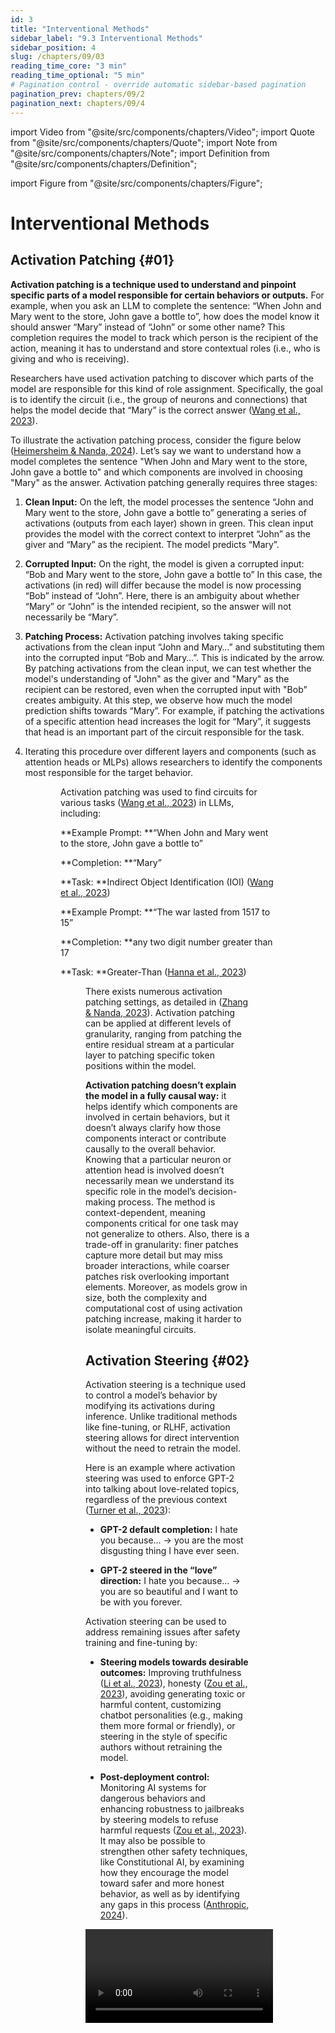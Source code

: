 ```yaml
---
id: 3
title: "Interventional Methods"
sidebar_label: "9.3 Interventional Methods"
sidebar_position: 4
slug: /chapters/09/03
reading_time_core: "3 min"
reading_time_optional: "5 min"
# Pagination control - override automatic sidebar-based pagination
pagination_prev: chapters/09/2
pagination_next: chapters/09/4
---
```

import Video from "@site/src/components/chapters/Video";
import Quote from "@site/src/components/chapters/Quote";
import Note from "@site/src/components/chapters/Note";
import Definition from "@site/src/components/chapters/Definition";

import Figure from "@site/src/components/chapters/Figure";

# Interventional Methods

## Activation Patching {#01}

**Activation patching is a technique used to understand and pinpoint specific parts of a model responsible for certain behaviors or outputs.** For example, when you ask an LLM to complete the sentence: “When John and Mary went to the store, John gave a bottle to”, how does the model know it should answer “Mary” instead of “John” or some other name? This completion requires the model to track which person is the recipient of the action, meaning it has to understand and store contextual roles (i.e., who is giving and who is receiving).

Researchers have used activation patching to discover which parts of the model are responsible for this kind of role assignment. Specifically, the goal is to identify the circuit (i.e., the group of neurons and connections) that helps the model decide that “Mary” is the correct answer ([Wang et al., 2023](https://openreview.net/forum?id=NpsVSN6o4ul)).

<Note title="Detail - Activation Patching" collapsed={true}>

To illustrate the activation patching process, consider the figure below ([Heimersheim & Nanda, 2024](https://arxiv.org/abs/2404.15255)). Let’s say we want to understand how a model completes the sentence "When John and Mary went to the store, John gave a bottle to" and which components are involved in choosing "Mary" as the answer. Activation patching generally requires three stages:

1. **Clean Input:** On the left, the model processes the sentence “John and Mary went to the store, John gave a bottle to” generating a series of activations (outputs from each layer) shown in green. This clean input provides the model with the correct context to interpret “John” as the giver and “Mary” as the recipient. The model predicts “Mary”.

2. **Corrupted Input:** On the right, the model is given a corrupted input: “Bob and Mary went to the store, John gave a bottle to” In this case, the activations (in red) will differ because the model is now processing “Bob” instead of “John”. Here, there is an ambiguity about whether “Mary” or “John” is the intended recipient, so the answer will not necessarily be “Mary”.

3. **Patching Process:** Activation patching involves taking specific activations from the clean input “John and Mary…” and substituting them into the corrupted input “Bob and Mary…”. This is indicated by the arrow. By patching activations from the clean input, we can test whether the model's understanding of "John" as the giver and "Mary" as the recipient can be restored, even when the corrupted input with "Bob" creates ambiguity. At this step, we observe how much the model prediction shifts towards “Mary”. For example, if patching the activations of a specific attention head increases the logit for “Mary”, it suggests that head is an important part of the circuit responsible for the task.

4. Iterating this procedure over different layers and components (such as attention heads or MLPs) allows researchers to identify the components most responsible for the target behavior.

<Figure src="./img/BKV_Image_22.png" alt="Enter image alt description" number="22" label="9.22" caption="An illustration of the activation patching process. On the left, the model processes a clean input sequence “John and Mary,” with activations shown in green. On the right, the model processes a corrupted input sequence “Bob and Mary,” with activations shown in red. Activation patching involves replacing one or more activations in the corrupted sequence with corresponding activations from the clean sequence (indicated by the arrow). The resulting patched activations are then passed forward to observe how they affect the model’s output logits. By analyzing whether the patched activations restore the desired output, researchers can identify which parts of the model’s activations are responsible for specific behaviors or outputs. From ([Zhang & Nanda, 2023](https://arxiv.org/abs/2309.16042))." />

<Figure src="./img/XFn_Image_23.png" alt="Enter image alt description" number="23" label="9.23" caption="The red neurons and connections represent the most important components of GPT-2 small for completing the sentence “When John and Mary went to the store, John gave a bottle to _” (known as the Indirect Object Identification (IOI) task). From ([Conmy et al., 2023](https://arxiv.org/abs/2304.14997))." />

Activation patching was used to find circuits for various tasks ([Wang et al., 2023](https://openreview.net/forum?id=NpsVSN6o4ul)) in LLMs, including:

**Example Prompt: **“When John and Mary went to the store, John gave a bottle to”

**Completion: **“Mary”

**Task: **Indirect Object Identification (IOI) ([Wang et al., 2023](https://openreview.net/forum?id=NpsVSN6o4ul))

**Example Prompt: **“The war lasted from 1517 to 15”

**Completion: **any two digit number greater than 17

**Task: **Greater-Than ([Hanna et al., 2023](https://arxiv.org/abs/2305.00586))

<Figure src="./img/DRZ_Image_24.png" alt="Enter image alt description" number="24" label="9.24" caption="Example Prompt: “The war lasted from 1517 to 15” , Completion: “ files” , Task: Docstring ([Heimersheim & Janiak, 2023](https://www.alignmentforum.org/posts/u6KXXmKFbXfWzoAXn/a-circuit-for-python-docstrings-in-a-4-layer-attention-only)). The model predicts the next token, which should be a copy of the next argument in the definition." />

There exists numerous activation patching settings, as detailed in ([Zhang & Nanda, 2023](https://arxiv.org/abs/2309.16042)). Activation patching can be applied at different levels of granularity, ranging from patching the entire residual stream at a particular layer to patching specific token positions within the model.

</Note>

**Activation patching doesn’t explain the model in a fully causal way:** it helps identify which components are involved in certain behaviors, but it doesn’t always clarify how those components interact or contribute causally to the overall behavior. Knowing that a particular neuron or attention head is involved doesn’t necessarily mean we understand its specific role in the model’s decision-making process. The method is context-dependent, meaning components critical for one task may not generalize to others. Also, there is a trade-off in granularity: finer patches capture more detail but may miss broader interactions, while coarser patches risk overlooking important elements. Moreover, as models grow in size, both the complexity and computational cost of using activation patching increase, making it harder to isolate meaningful circuits.

## Activation Steering {#02}

Activation steering is a technique used to control a model’s behavior by modifying its activations during inference. Unlike traditional methods like fine-tuning, or RLHF, activation steering allows for direct intervention without the need to retrain the model.

Here is an example where activation steering was used to enforce GPT-2 into talking about love-related topics, regardless of the previous context ([Turner et al., 2023](https://arxiv.org/abs/2308.10248)):

- **GPT-2 default completion:** I hate you because… -> you are the most disgusting thing I have ever seen.

- **GPT-2 steered in the “love” direction:** I hate you because… -> you are so beautiful and I want to be with you forever.

Activation steering can be used to address remaining issues after safety training and fine-tuning by:

- **Steering models towards desirable outcomes:** Improving truthfulness ([Li et al., 2023](https://arxiv.org/abs/2306.03341)), honesty ([Zou et al., 2023](https://arxiv.org/abs/2310.01405)), avoiding generating toxic or harmful content, customizing chatbot personalities (e.g., making them more formal or friendly), or steering in the style of specific authors without retraining the model.

- **Post-deployment control:** Monitoring AI systems for dangerous behaviors and enhancing robustness to jailbreaks by steering models to refuse harmful requests ([Zou et al., 2023](https://arxiv.org/abs/2310.01405)). It may also be possible to strengthen other safety techniques, like Constitutional AI, by examining how they encourage the model toward safer and more honest behavior, as well as by identifying any gaps in this process ([Anthropic, 2024](https://www.anthropic.com/news/mapping-mind-language-model)).

<Video type="youtube" videoId="CJIbCV92d88" number="4" label="9.4" caption="A second example of steering on Claude 3 Sonnet using sparse autoencoder features. Dictionary learning on Claude 3 Sonnet" />

Note that the Representation Engineering agenda ([Zou et al., 2023](https://arxiv.org/abs/2310.01405)) is a variant of activation steering that proposes to steer LLMs toward desirable outcomes such as more honesty, less bias, etc.

<Note title="Details - Activation Steering" collapsed={true}>

Activation steering involves two main steps. Let’s say we want to make our model more honest, this involves two main steps:

**Identify the honesty direction in the model's activation space.** This is typically done by collecting model activations for prompts designed to elicit contrasting behaviors (e.g., "honest" vs. "dishonest" responses) and analyzing these to find a linear direction that separates the two. The model's activations can be thought of as vectors in a high-dimensional space. Certain directions in this space correspond to specific behaviors. For example, one direction might correlate with generating more positive text, while another could steer the model to talk about science. This direction, sometimes called a concept vector, represents the targeted attribute in activation space.

<Figure src="./img/66G_Image_25.png" alt="Enter image alt description" number="25" label="9.25" caption="Identifying an activation steering direction. From ([Wehner, 2024](https://www.alignmentforum.org/posts/3ghj8EuKzwD3MQR5G/an-introduction-to-representation-engineering-an-activation))." />

**The second step is steering the model’s behavior by adding this concept vector to the model's activations at inference time.** By introducing this vector at a relevant layer, we can amplify or suppress certain behaviors without retraining the model. For instance, adding the "honesty" vector to a model’s activations during inference nudges it toward generating more honest responses.

<Figure src="./img/hs2_Image_26.png" alt="Enter image alt description" number="26" label="9.26" caption="The concept vector is added to the activations at a specific layer to influence the model’s behavior in the desired direction. From ([Wehner, 2024](https://www.alignmentforum.org/posts/3ghj8EuKzwD3MQR5G/an-introduction-to-representation-engineering-an-activation))." />

The concept vector can also be obtained using a linear probe (see section on Probing Classifiers), or can be a feature found through dictionary learning (see section on Sparse Autoencoders) as shown on the Claude 3 Sonnet video above.

</Note>